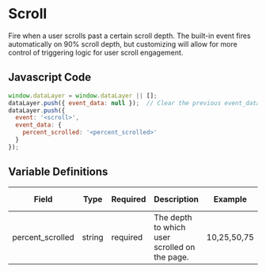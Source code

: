 # Scroll

Fire when a user scrolls past a certain scroll depth. The built-in event fires automatically on 90% scroll depth, but customizing will allow for more control of triggering logic for user scroll engagement.

## Javascript Code

```js
window.dataLayer = window.dataLayer || [];
dataLayer.push({ event_data: null });  // Clear the previous event_data object.
dataLayer.push({
  event: '<scroll>',
  event_data: {
    percent_scrolled: '<percent_scrolled>'
  }
});
```

## Variable Definitions

|Field|Type|Required|Description|Example|Pattern|Min Length|Max Length|Minimum|Maximum|Multiple Of|
| --- | --- | --- | --- | --- | --- | --- | --- | --- | --- | --- |
|percent_scrolled|string|required|The depth to which user scrolled on the page.|10,25,50,75|
